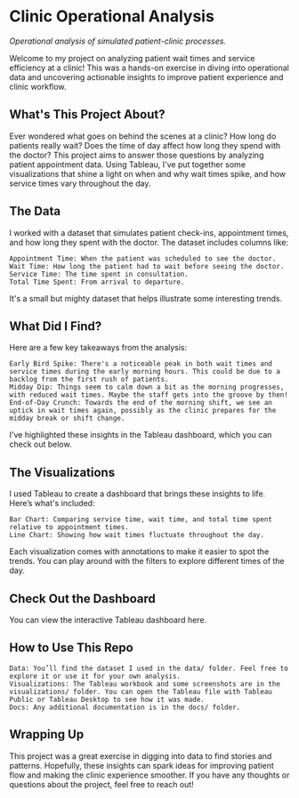 # Clinic Operational Analysis
_Operational analysis of simulated patient-clinic processes._ 

Welcome to my project on analyzing patient wait times and service efficiency at a clinic! This was a hands-on exercise in diving into operational data and uncovering actionable insights to improve patient experience and clinic workflow.

## What's This Project About?

Ever wondered what goes on behind the scenes at a clinic? How long do patients really wait? Does the time of day affect how long they spend with the doctor? This project aims to answer those questions by analyzing patient appointment data. Using Tableau, I've put together some visualizations that shine a light on when and why wait times spike, and how service times vary throughout the day.

## The Data

I worked with a dataset that simulates patient check-ins, appointment times, and how long they spent with the doctor. The dataset includes columns like:

    Appointment Time: When the patient was scheduled to see the doctor.
    Wait Time: How long the patient had to wait before seeing the doctor.
    Service Time: The time spent in consultation.
    Total Time Spent: From arrival to departure.

It's a small but mighty dataset that helps illustrate some interesting trends.

## What Did I Find?

Here are a few key takeaways from the analysis:

    Early Bird Spike: There's a noticeable peak in both wait times and service times during the early morning hours. This could be due to a backlog from the first rush of patients.
    Midday Dip: Things seem to calm down a bit as the morning progresses, with reduced wait times. Maybe the staff gets into the groove by then!
    End-of-Day Crunch: Towards the end of the morning shift, we see an uptick in wait times again, possibly as the clinic prepares for the midday break or shift change.

I've highlighted these insights in the Tableau dashboard, which you can check out below.

## The Visualizations

I used Tableau to create a dashboard that brings these insights to life. Here’s what's included:

    Bar Chart: Comparing service time, wait time, and total time spent relative to appointment times.
    Line Chart: Showing how wait times fluctuate throughout the day.

Each visualization comes with annotations to make it easier to spot the trends. You can play around with the filters to explore different times of the day.

## Check Out the Dashboard

You can view the interactive Tableau dashboard here.

## How to Use This Repo

    Data: You’ll find the dataset I used in the data/ folder. Feel free to explore it or use it for your own analysis.
    Visualizations: The Tableau workbook and some screenshots are in the visualizations/ folder. You can open the Tableau file with Tableau Public or Tableau Desktop to see how it was made.
    Docs: Any additional documentation is in the docs/ folder.

## Wrapping Up

This project was a great exercise in digging into data to find stories and patterns. Hopefully, these insights can spark ideas for improving patient flow and making the clinic experience smoother. If you have any thoughts or questions about the project, feel free to reach out!

